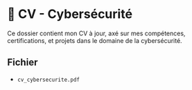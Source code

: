 # 📄 CV - Cybersécurité
Ce dossier contient mon CV à jour, axé sur mes compétences, certifications, et projets dans le domaine de la cybersécurité.

## Fichier
- `cv_cybersecurite.pdf`
